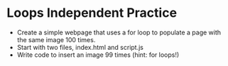 # Loops Independent Practice
- Create a simple webpage that uses a for loop to populate a page with the same image 100 times.
- Start with two files, index.html and script.js
- Write code to insert an image 99 times (hint: for loops!)
